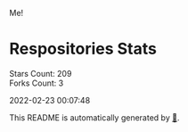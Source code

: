 Me!

# Respositories Stats
Stars Count: 209  
Forks Count: 3

2022-02-23 00:07:48  

This README is automatically generated by [🐰](https://github.com/rnitta/rnitta).
